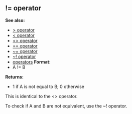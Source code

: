 ## != operator
**See also:**
*   [\> operator](/ref/operator/%3e.md) 
*   [\< operator](/ref/operator/%3c.md) 
*   [\<\> operator](/ref/operator/%3c%3e.md) 
*   [== operator](/ref/operator/==.md) 
*   [\~= operator](/ref/operator/~=.md) 
*   [\~! operator](/ref/operator/~!.md) 
*   [operators](/ref/operator.md) <!-- -->
**Format:**
*   A != B
<!-- -->
**Returns:**
*   1 if A is not equal to B; 0 otherwise


This is identical to the \<\> operator. 

To check if A
and B are not equivalent, use the \~! operator.